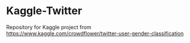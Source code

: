 # Kaggle-Twitter
Repository for Kaggle project from https://www.kaggle.com/crowdflower/twitter-user-gender-classification
